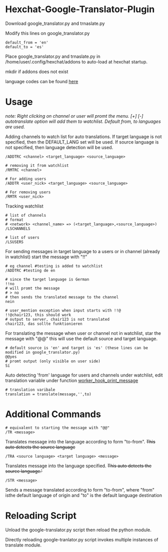 # Hexchat-Google-Translator-Plugin


Download google_translator.py and trnaslate.py

Modify this lines on google_translator.py

```
default_from = 'en'
default_to = 'es'
```

Place google_translator.py and trnaslate.py in /home/user/.config/hexchat/addons to auto-load at hexchat startup.

mkdir if addons does not exist

language codes can be found [here](https://meta.wikimedia.org/wiki/Template:List_of_language_names_ordered_by_code)

# Usage


*note: Right clicking on channel or user will promt the menu. [+] [-] autotranslate option will add them to watchlist. Default from, to languages are used.*

Adding channels to  watch list for auto translations.  If target language is not specified, then the DEFAULT_LANG set will be used. If source language is not specified, then language detection will be used.

```
/ADDTRC <channel> <target_language> <source_language>

# removing it from watchlist
/RMTRC <channel>
```

```
# For adding users
/ADDTR <user_nick> <target_language> <source_language>

# For removing users
/RMTR <user_nick>
```

Tracking watchlist

```
# list of channels
# format
# <network> <channel_name> => (<target_language>,<source_language>)
/LSCHANNELS

# list of users
/LSUSERS
```

For sending messages in target language to a users or in channel (already in watchlist) start the message with "!!"

```
# eg channel #testing is added to watchlist
/ADDTRC #testing de en

# since the target language is German
!!no
# will promt the message
# > no
# then sends the translated message to the channel 
nein

# user_mention exception when input starts with !!@
!!@chair123, this should work
# output to server, chair123 is not translated
chair123, das sollte funktionieren
```

For translating the message when user or channel not in watchlist, star the message with "@@" this will use the default source and target language. 

```
# default source is 'en' and target is 'es' (these lines can be modified in google_translator.py) 
@@yes
# promt output (only visible on user side)
Sí
```

Auto detecting 'from' language for users and channels under watchlist, edit translation variable under function [worker_hook_print_message](https://github.com/hisacro/Hexchat-Google-Translator-Plugin/blob/master/google_translator.py#L91)

```
# translation varibale
translation = translate(message,'',to)
```
# Additional Commands


```
# equivalent to starting the message with "@@"
/TR <message>
```
Translates message into the language according to form "to-from".  <del>This auto detects the source language</del>

```
/TRA <source language> <target language> <message>
```
Translates message into the language specified.  <del>This auto detects the source language.'</del>

```
/STR <message>
```
Sends a message translated according to form "to-from", where "from" isthe default language of origin and "to" is the default language destination

# Reloading Script 


Unload the google-translator.py script then reload the python module. 

Directly reloading google-tranlator.py script invokes multiple instances of translate module.
